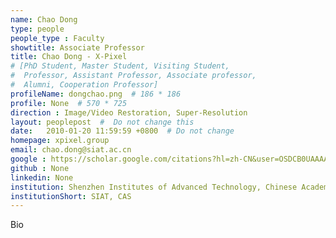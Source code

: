 ```yaml
---
name: Chao Dong
type: people
people_type : Faculty
showtitle: Associate Professor
title: Chao Dong - X-Pixel
# [PhD Student, Master Student, Visiting Student,
#  Professor, Assistant Professor, Associate professor,
#  Alumni, Cooperation Professor]
profileName: dongchao.png  # 186 * 186
profile: None  # 570 * 725
direction : Image/Video Restoration, Super-Resolution
layout: peoplepost  #  Do not change this
date:   2010-01-20 11:59:59 +0800  # Do not change
homepage: xpixel.group
email: chao.dong@siat.ac.cn
google : https://scholar.google.com/citations?hl=zh-CN&user=OSDCB0UAAAAJ
github : None
linkedin: None
institution: Shenzhen Institutes of Advanced Technology, Chinese Academy of Sciences
institutionShort: SIAT, CAS
---
```


Bio

